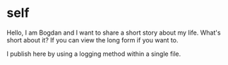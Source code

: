 # self

Hello, I am Bogdan and I want to share a short story about my life. What's short about it? If you can view the long form if you want to.

I publish here by using a logging method within a single file.
